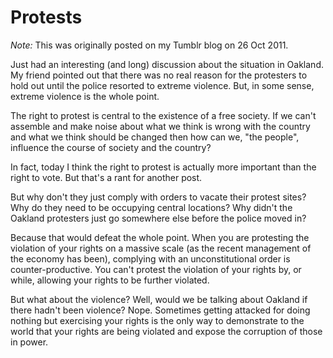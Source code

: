 # Protests

*Note:* This was originally posted on my Tumblr blog on 26 Oct 2011.

Just had an interesting (and long) discussion about the situation in Oakland. My friend pointed out that there was no real reason for the protesters to hold out until the police resorted to extreme violence. But, in some sense, extreme violence is the whole point.

The right to protest is central to the existence of a free society. If we can't assemble and make noise about what we think is wrong with the country and what we think should be changed then how can we, "the people", influence the course of society and the country?

In fact, today I think the right to protest is actually more important than the right to vote. But that's a rant for another post.

But why don't they just comply with orders to vacate their protest sites? Why do they need to be occupying central locations? Why didn't the Oakland protesters just go somewhere else before the police moved in?

Because that would defeat the whole point. When you are protesting the violation of your rights on a massive scale (as the recent management of the economy has been), complying with an unconstitutional order is counter-productive. You can't protest the violation of your rights by, or while, allowing your rights to be further violated.

But what about the violence? Well, would we be talking about Oakland if there hadn't been violence? Nope. Sometimes getting attacked for doing nothing but exercising your rights is the only way to demonstrate to the world that your rights are being violated and expose the corruption of those in power.
